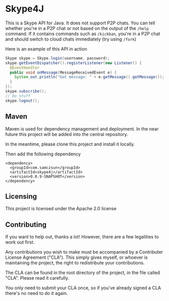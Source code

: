 # Skype4J

This is a Skype API for Java. It does not support P2P chats. You can tell whether you're in a P2P chat or not based on the output of the `/help` command. If it contains commands such as `/kickban`, you're in a P2P chat and should switch to cloud chats immediately (try using `/fork`)

Here is an example of this API in action

```java
Skype skype = Skype.login(username, password);
skype.getEventDispatcher().registerListener(new Listener() {
  @EventHandler
  public void onMessage(MessageReceivedEvent e) {
    System.out.println("Got message: " + e.getMessage().getMessage());
  }
});
skype.subscribe();
// Do stuff
skype.logout();
```
## Maven

Maven is used for dependency management and deployment. In the near future this project will be added into the central repository.

In the meantime, please clone this project and install it locally.

Then add the following dependency

```
<dependency>
  <groupId>com.samczsun</groupId>
  <artifactId>skype4j</artifactId>
  <version>0.0.9-SNAPSHOT</version>
</dependency>
```

## Licensing

This project is licensed under the Apache 2.0 license

## Contributing

If you want to help out, thanks a lot! However, there are a few legalities to work out first.

Any contributions you wish to make must be accompanied by a Contributer License Agreement ("CLA").
This simply gives myself, or whoever is maintaining the project, the right to redistribute your contributions.

The CLA can be found in the root directory of the project, in the file called "CLA". Please read it carefully.

You only need to submit your CLA once, so if you've already signed a CLA there's no need to do it again.
